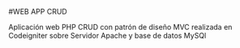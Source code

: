 #WEB APP CRUD

Aplicación web PHP CRUD con patrón de diseño MVC realizada en Codeigniter sobre Servidor Apache y base de datos MySQl
